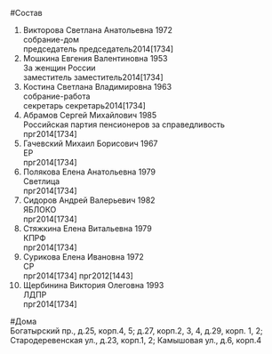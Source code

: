 #Состав  
1. Викторова Светлана Анатольевна 1972  
    собрание-дом  
    председатель председатель2014[1734]  
2. Мошкина Евгения Валентиновна 1953  
    За женщин России  
    заместитель заместитель2014[1734]  
3. Костина Светлана Владимировна 1963  
    собрание-работа  
    секретарь секретарь2014[1734]  
4. Абрамов Сергей Михайлович 1985  
    Российская партия пенсионеров за справедливость  
    прг2014[1734]  
5. Гачевский Михаил Борисович 1967  
    ЕР  
    прг2014[1734]  
6. Полякова Елена Анатольевна 1979  
    Светлица  
    прг2014[1734]  
7. Сидоров Андрей Валерьевич 1982  
    ЯБЛОКО  
    прг2014[1734]  
8. Стяжкина Елена Витальевна 1979  
    КПРФ  
    прг2014[1734]  
9. Сурикова Елена Ивановна 1972  
    СР  
    прг2014[1734] прг2012[1443]  
10. Щербинина Виктория Олеговна 1993  
    ЛДПР  
    прг2014[1734]  
  
#Дома  
Богатырский пр., д.25,  корп.4, 5; д.27, корп.2, 3, 4, д.29, корп. 1, 2; Стародеревенская ул., д.23, корп.1, 2;  Камышовая ул., д.6, корп.4  
  
